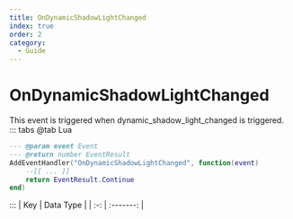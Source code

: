 ```yaml
---
title: OnDynamicShadowLightChanged
index: true
order: 2
category:
  - Guide
---
```


# OnDynamicShadowLightChanged
This event is triggered when dynamic_shadow_light_changed is triggered.
::: tabs
@tab Lua
```lua
--- @param event Event
--- @return number EventResult
AddEventHandler("OnDynamicShadowLightChanged", function(event)
    --[[ ... ]]
    return EventResult.Continue
end)
```

:::
| Key | Data Type |
| :-: | :-------: |